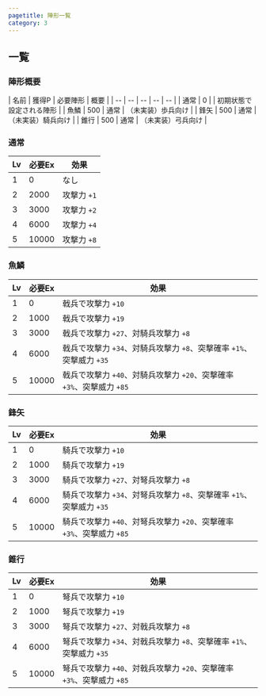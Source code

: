 ```yaml
---
pagetitle: 陣形一覧
category: 3
---
```


## 一覧

### 陣形概要

| 名前 | 獲得P | 必要陣形 | 概要 |
| -- | -- | -- | -- | -- |
| 通常 | 0 | | 初期状態で設定される陣形 |
| 魚鱗 | 500 | 通常 | （未実装）歩兵向け |
| 鋒矢 | 500 | 通常 | （未実装）騎兵向け |
| 錐行 | 500 | 通常 | （未実装）弓兵向け |

### 通常

| Lv | 必要Ex | 効果 |
| -- | -- | -- |
| 1 | 0 | なし |
| 2 | 2000 | 攻撃力 `+1` |
| 3 | 3000 | 攻撃力 `+2` |
| 4 | 6000 | 攻撃力 `+4` |
| 5 | 10000 | 攻撃力 `+8` |

### 魚鱗

| Lv | 必要Ex | 効果 |
| -- | -- | -- |
| 1 | 0 | 戟兵で攻撃力 `+10` |
| 2 | 1000 | 戟兵で攻撃力 `+19` |
| 3 | 3000 | 戟兵で攻撃力 `+27`、対騎兵攻撃力 `+8` |
| 4 | 6000 | 戟兵で攻撃力 `+34`、対騎兵攻撃力 `+8`、突撃確率 `+1%`、突撃威力 `+35` |
| 5 | 10000 | 戟兵で攻撃力 `+40`、対騎兵攻撃力 `+20`、突撃確率 `+3%`、突撃威力 `+85` |

### 鋒矢

| Lv | 必要Ex | 効果 |
| -- | -- | -- |
| 1 | 0 | 騎兵で攻撃力 `+10` |
| 2 | 1000 | 騎兵で攻撃力 `+19` |
| 3 | 3000 | 騎兵で攻撃力 `+27`、対弩兵攻撃力 `+8` |
| 4 | 6000 | 騎兵で攻撃力 `+34`、対弩兵攻撃力 `+8`、突撃確率 `+1%`、突撃威力 `+35` |
| 5 | 10000 | 騎兵で攻撃力 `+40`、対弩兵攻撃力 `+20`、突撃確率 `+3%`、突撃威力 `+85` |

### 錐行

| Lv | 必要Ex | 効果 |
| -- | -- | -- |
| 1 | 0 | 弩兵で攻撃力 `+10` |
| 2 | 1000 | 弩兵で攻撃力 `+19` |
| 3 | 3000 | 弩兵で攻撃力 `+27`、対戟兵攻撃力 `+8` |
| 4 | 6000 | 弩兵で攻撃力 `+34`、対戟兵攻撃力 `+8`、突撃確率 `+1%`、突撃威力 `+35` |
| 5 | 10000 | 弩兵で攻撃力 `+40`、対戟兵攻撃力 `+20`、突撃確率 `+3%`、突撃威力 `+85` |

